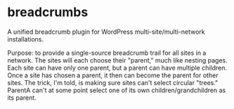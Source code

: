# breadcrumbs
A unified breadcrumb plugin for WordPress multi-site/multi-network installations.

Purpose: to provide a single-source breadcrumb trail for all sites in a network. The sites will each choose their "parent," much like nesting pages. Each site can have only one parent, but a parent can have multiple children. Once a site has chosen a parent, it then can become the parent for other sites. The trick, I'm told, is making sure sites can't select circular "trees." ParentA can't at some point select one of its own children/grandchildren as its parent.
